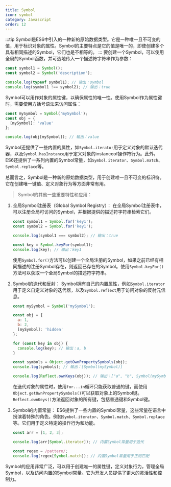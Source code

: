 ```yaml
---
title: Symbol
icon: symbol
category: Javascript
order: 12
---
```


:::tip
Symbol是ES6中引入的一种新的原始数据类型。它是一种唯一且不可变的值，用于标识对象的属性。Symbol的主要特点是它的值是唯一的，即使创建多个具有相同描述的Symbol，它们也是不相等的。
:::
要创建一个Symbol，可以使用全局的Symbol函数，并可选地传入一个描述符字符串作为参数：

```javascript
const symbol1 = Symbol();
const symbol2 = Symbol('description');

console.log(typeof symbol1); // 输出：symbol
console.log(symbol1 !== symbol2); // 输出：true
```

Symbol可以用作对象的属性键，以确保属性的唯一性。使用Symbol作为属性键时，需要使用方括号语法来访问属性：

```javascript
const mySymbol = Symbol('mySymbol');
const obj = {
  [mySymbol]: 'value'
};

console.log(obj[mySymbol]); // 输出：value
```

Symbol还提供了一些内置的属性，如`Symbol.iterator`用于定义对象的默认迭代器，以及`Symbol.hasInstance`用于定义对象的instanceof操作符行为。此外，ES6还提供了一系列内置的Symbol常量，如`Symbol.iterator`、`Symbol.match`、`Symbol.replace`等。

总而言之，Symbol是一种新的原始数据类型，用于创建唯一且不可变的标识符。它在创建唯一键值、定义对象行为等方面非常有用。

>Symbol的其他一些重要特性和应用：

1. 全局Symbol注册表（Global Symbol Registry）：
   在全局Symbol注册表中，可以注册全局可访问的Symbol，并根据提供的描述符字符串检索它们。

   ```javascript
   const symbol1 = Symbol.for('key1');
   const symbol2 = Symbol.for('key1');

   console.log(symbol1 === symbol2); // 输出：true

   const key = Symbol.keyFor(symbol1);
   console.log(key); // 输出：key1
   ```

   使用`Symbol.for()`方法可以创建一个全局注册的Symbol，如果之前已经有相同描述的注册Symbol存在，则返回已存在的Symbol。使用`Symbol.keyFor()`方法可以获取一个全局Symbol的描述符字符串。

2. Symbol的迭代和反射：
   Symbol拥有自己的内置属性，例如`Symbol.iterator`用于定义自定义对象的迭代器，以及`Symbol.reflect`用于访问对象的反射元信息。

   ```javascript
   const mySymbol = Symbol('mySymbol');

   const obj = {
     a: 1,
     b: 2,
     [mySymbol]: 'hidden'
   };

   for (const key in obj) {
     console.log(key); // 输出：a, b
   }

   const symbols = Object.getOwnPropertySymbols(obj);
   console.log(symbols); // 输出：[Symbol(mySymbol)]

   console.log(Reflect.ownKeys(obj)); // 输出：["a", "b", Symbol(mySymbol)]
   ```

   在迭代对象的属性时，使用`for...in`循环只能获取普通的键，而使用`Object.getOwnPropertySymbols()`可以获取对象上的Symbol键。`Reflect.ownKeys()`方法返回对象的所有键，包括普通键和Symbol键。

3. Symbol的内置常量：
   ES6提供了一些内置的Symbol常量，这些常量在语言中扮演着特殊的角色，例如`Symbol.iterator`、`Symbol.match`、`Symbol.replace`等。它们用于定义特定的操作行为和功能。

   ```javascript
   const arr = [1, 2, 3];

   console.log(arr[Symbol.iterator]); // 内置Symbol常量用于迭代

   const regex = /pattern/;
   console.log(regex[Symbol.match]); // 内置Symbol常量用于正则匹配
   ```

Symbol的应用非常广泛，可以用于创建唯一的属性键，定义对象行为，管理全局Symbol，以及访问内置的Symbol常量。它为开发人员提供了更大的灵活性和控制力。
